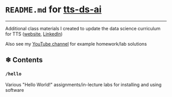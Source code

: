 # `README.md` for [tts-ds-ai](https://github.com/Ai-Yukino/tts-ds-ai)

---

Additional class materials I created to update the data science curriculum for TTS ([website](https://www.techtalentsouth.com/), [LinkedIn](https://www.linkedin.com/company/tech-talent-south/))

Also see my [YouTube channel](https://www.youtube.com/channel/UCpWeXKKarcHoy5c1LvjSQMg) for example homework/lab solutions

## ❄ Contents

### `/hello`

Various "Hello World!" assignments/in-lecture labs for installing and using software
